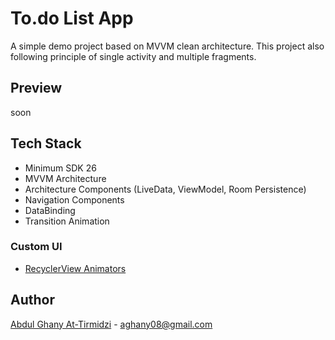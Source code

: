 # To.do List App
A simple demo project based on  MVVM clean architecture. This project also following principle of single activity and multiple fragments.

## Preview
soon

## Tech Stack
- Minimum SDK 26
- MVVM Architecture
- Architecture Components (LiveData, ViewModel, Room Persistence)
- Navigation Components
- DataBinding
- Transition Animation

### Custom UI
- [RecyclerView Animators](https://github.com/wasabeef/recyclerview-animators)

## Author
[Abdul Ghany At-Tirmidzi](https://www.linkedin.com/in/abghany/) - aghany08@gmail.com
